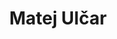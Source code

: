 ---
SICRIS: null
draft: false
fixName: matej_ulčar
lab: Laboratorij za kognitivno modeliranje
labPos: Član laboratorija
location: null
mailInfo: matej.ulcar@fri.uni-lj.si
officeHours: null
profName: Matej Ulčar
profTitle: Raziskovalec
telephoneInfo: null
title: Matej Ulčar
---